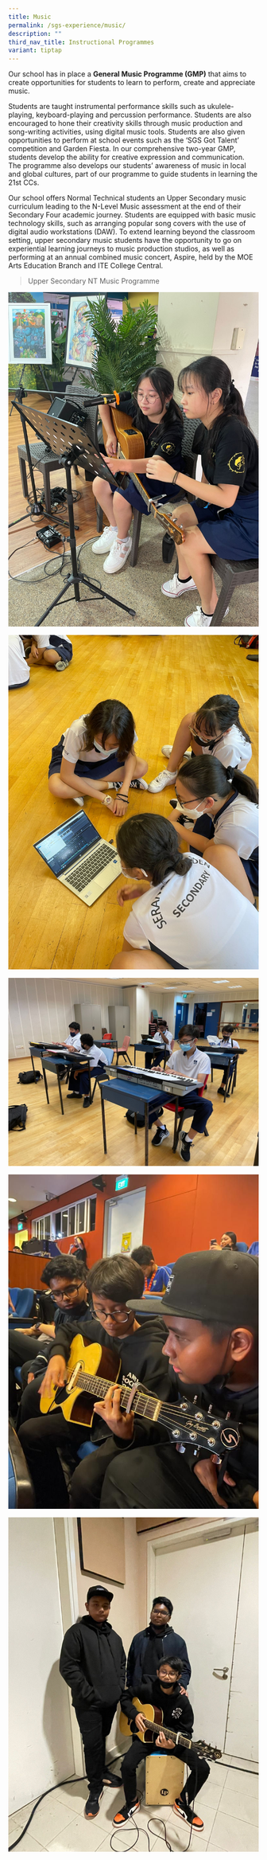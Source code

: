 ```yaml
---
title: Music
permalink: /sgs-experience/music/
description: ""
third_nav_title: Instructional Programmes
variant: tiptap
---
```

Our school has in place a **General Music Programme (GMP)** that aims to create opportunities for students to learn to perform, create and appreciate music.  
  
Students are taught instrumental performance skills such as ukulele-playing, keyboard-playing and percussion performance. Students are also encouraged to hone their creativity skills through music production and song-writing activities, using digital music tools. Students are also given opportunities to perform at school events such as the ‘SGS Got Talent’ competition and Garden Fiesta. In our comprehensive two-year GMP, students develop the ability for creative expression and communication. The programme also develops our students’ awareness of music in local and global cultures, part of our programme to guide students in learning the 21st CCs.  
  
Our school offers Normal Technical students an Upper Secondary music curriculum leading to the N-Level Music assessment at the end of their Secondary Four academic journey. Students are equipped with basic music technology skills, such as arranging popular song covers with the use of digital audio workstations (DAW). To extend learning beyond the classroom setting, upper secondary music students have the opportunity to go on experiential learning journeys to music production studios, as well as performing at an annual combined music concert, Aspire, held by the MOE Arts Education Branch and ITE College Central.

>Upper Secondary NT Music Programme

![](/images/music3.jpeg)

![](/images/Music1.jpeg)

![](/images/music2.jpeg)

![](/images/music4.jpeg)

![](/images/music5.jpeg)